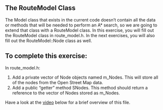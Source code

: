 ## The RouteModel Class
The Model class that exists in the current code doesn’t contain all the data or methods that will be needed to perform an A* search, so we are going to extend that class with a RouteModel class. In this exercise, you will fill out the RouteModel class in route_model.h. In the next exercises, you will also fill out the RouteModel::Node class as well.

## To complete this exercise:
In route_model.h:

1. Add a private vector of Node objects named m_Nodes. This will store all of the nodes from the Open Street Map data.
2. Add a public “getter” method SNodes. This method should return a reference to the vector of Nodes stored as m_Nodes.

Have a look at the [video](https://www.bootcampai.org/courses/c-developer-nanodegree-program/lesson/06-2-code-the-routemodel-class/) below for a brief overview of this file.
